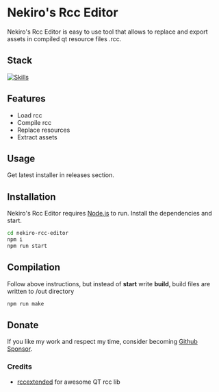 # Nekiro's Rcc Editor

Nekiro's Rcc Editor is easy to use tool that allows to replace and export assets in compiled qt resource files .rcc.

## Stack

[![Skills](https://skills.thijs.gg/icons?i=ts,nodejs,react,html,css,electron&theme=light&perline=5)](https://github.com/nekiro)

## Features

- Load rcc
- Compile rcc
- Replace resources
- Extract assets

## Usage

Get latest installer in releases section.

## Installation

Nekiro's Rcc Editor requires [Node.js](https://nodejs.org/) to run.
Install the dependencies and start.

```sh
cd nekiro-rcc-editor
npm i
npm run start
```

## Compilation

Follow above instructions, but instead of **start** write **build**, build files are written to /out directory

```sh
npm run make
```

## Donate

If you like my work and respect my time, consider becoming [Github Sponsor](https://github.com/sponsors/nekiro).

### Credits

- [rccextended](https://github.com/zedxxx/rccextended) for awesome QT rcc lib
